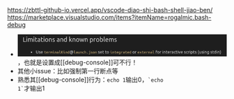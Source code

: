 https://zbttl-github-io.vercel.app/vscode-diao-shi-bash-shell-jiao-ben/
https://marketplace.visualstudio.com/items?itemName=rogalmic.bash-debug
- ![](bash-debug-issues.png)，也就是设置成[[debug-console]]可不行！
- 其他小issue：比如强制第一行断点等
- 熟悉其[[debug-console]]行为：`echo 1`输出0，<code>&#96;echo 1&#96;</code>才输出1